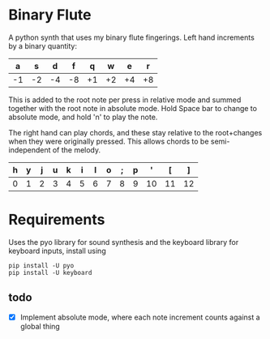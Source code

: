 # Binary Flute

A python synth that uses my binary flute fingerings. Left hand increments by a binary quantity:

  a  | s | d | f |  q | w | e | r
--|--|--|----|---------|---------|---------|---------
-1 | -2 | -4 | -8 | +1| +2 |+4 |+8

This is added to the root note per press in relative mode and summed together with the root note in absolute mode. Hold Space bar to change to absolute mode, and hold 'n' to play the note.

The right hand can play chords, and these stay relative to the root+changes when they were originally pressed. This allows chords to be semi-independent of the melody.

h | y | j |u |k |i |l |o |; |p |' |[ | ]
---------|----------|---------|---------|---------|---------|---------|---------|---------|---------|---------|---------|---------
0 | 1 | 2 | 3 | 4 | 5 | 6 | 7 | 8 | 9 | 10 | 11 | 12


# Requirements
Uses the pyo library for sound synthesis and the keyboard library for keyboard inputs, install using
```
pip install -U pyo
pip install -U keyboard

```
## todo
- [x] Implement absolute mode, where each note increment counts against a global thing